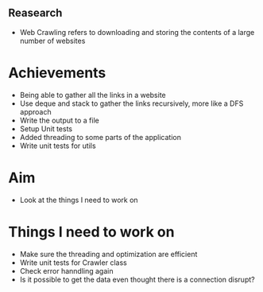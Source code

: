 ## Reasearch
* Web Crawling refers to downloading and storing the contents of a large number of websites


# Achievements
* Being able to gather all the links in a website
* Use deque and stack to gather the links recursively, more like a DFS approach
* Write the output to a file
* Setup Unit tests
* Added threading to some parts of the application
* Write unit tests for utils

# Aim
* Look at the things I need to work on


# Things I need to work on
* Make sure the threading and optimization are efficient
* Write unit tests for Crawler class
* Check error hanndling again
* Is it possible to get the data even thought there is a connection disrupt?
